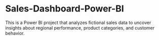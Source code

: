 # Sales-Dashboard-Power-BI
This is a Power BI project that analyzes fictional sales data to uncover insights about regional performance, product categories, and customer behavior.
